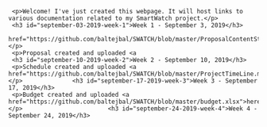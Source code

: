 <html>
  <head></head>
  <body>
     
     <p>Welcome! I've just created this webpage. It will host links to various documentation related to my SmartWatch project.</p>
     <h3 id="september-03-2019-week-1">Week 1 - September 3, 2019</h3>
     href="https://github.com/baltejbal/SWATCH/blob/master/ProposalContentStudentNameRev03.xlsx">here</a>.</p>
     <p>Proposal created and uploaded <a 
     <h3 id="september-10-2019-week-2">Week 2 - September 10, 2019</h3>                                    
     <p>Schedule created and uploaded <a href="https://github.com/baltejbal/SWATCH/blob/master/ProjectTimeLine.mpp">here</a>.</p>              <h3 id="september-17-2019-week-3">Week 3 - September 17, 2019</h3>                    
     <p>Budget created and uploaded <a href="https://github.com/baltejbal/SWATCH/blob/master/budget.xlsx">here</a>.</p>                        <h3 id="september-24-2019-week-4">Week 4 - September 24, 2019</h3>



</body>
</html>
